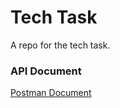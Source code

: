# Tech Task
A repo for the tech task.

### API Document

[Postman Document]

[Postman Document]: https://documenter.getpostman.com/view/2773196/Tz5m7zN3

